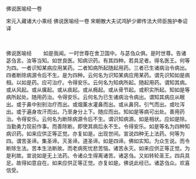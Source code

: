 佛说医喻经一卷


宋元入藏诸大小乘经
佛说医喻经一卷
宋朝散大夫试鸿胪少卿传法大师臣施护奉诏译


　　

佛说医喻经
　　如是我闻。一时世尊在舍卫国中。与苾刍众俱。是时世尊。告诸苾刍言。汝等当知。如世良医。知病识药。有其四种。若具足者。得名医王。何等为四。一者识知某病应用某药。二者知病所起随起用药。三者已生诸病治令病出。四者断除病源令后不生。是为四种。云何名为识知某病应用某药。谓先识知如是病相。以如是药。应可治疗。令得安乐。云何名为知病所起。随起用药。谓知其病。或从风起。或从癀起。或从痰起。或从癊起。或从骨节起。或积实所起。知如是等病所起处。随用药治。令得安乐。云何名为已生诸病治令病出。谓知其病应从眼出。或于鼻中别别治疗而出。或烟薰水灌鼻而出。或从鼻窍。引气而出。或吐泻出。或于遍身攻汗而出。乃至身分上下。随应而出。知如是等病可出处。善用药治。令得安乐。云何名为断除病源令后不生。谓识知病源。如是相状。应如是除。当勤勇力现前作事。而善除断。即使其病后永不生。令得安乐。如是等名为四种知病识药。如来应供正等正觉。亦复如是。出现世间。宣说四种无上法药。何等为四。谓苦圣谛。集圣谛。灭圣谛。道圣谛。如是四谛。佛如实知。为众生说。而令断除生法。苦本生法断故。而老病死忧悲苦恼。诸苦永灭。如来应供正等正觉。为是利故。宣说如是无上法药。令诸众生得离诸苦。诸苾刍。又如转轮圣王。四兵具足。故得如意自在。如来应供正等正觉。亦复如是。佛说此经已。诸苾刍众。欢喜信受。


